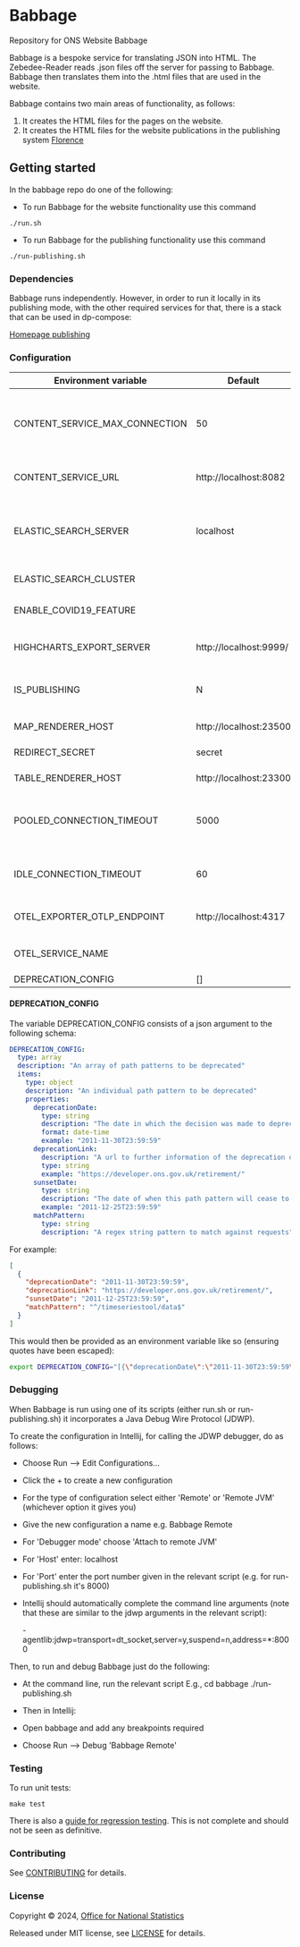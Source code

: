 # Babbage

Repository for ONS Website Babbage

Babbage is a bespoke service for translating JSON into HTML. The Zebedee-Reader reads .json files off the server for passing to Babbage. Babbage then translates them into the .html files that are used in the website.

Babbage contains two main areas of functionality, as follows:

1. It creates the HTML files for the pages on the website.
2. It creates the HTML files for the website publications in the publishing system [Florence](https://github.com/ONSdigital/florence)

## Getting started

In the babbage repo do one of the following:

* To run Babbage for the website functionality use this command

```shell script
./run.sh
```

* To run Babbage for the publishing functionality use this command

```shell script
./run-publishing.sh
```

### Dependencies

Babbage runs independently. However, in order to run it locally in its publishing mode, with the other required services for that, there is a stack that can be used in dp-compose:

[Homepage publishing](https://github.com/ONSdigital/dp-compose/tree/main/v2/stacks#homepage-publishing)

### Configuration

| Environment variable                   | Default                | Description                                                                                                                                                   |
|----------------------------------------|------------------------|---------------------------------------------------------------------------------------------------------------------------------------------------------------|
| CONTENT_SERVICE_MAX_CONNECTION         | 50                     | The maximum number of connections Babbage can make to the content service                                                                                     |
| CONTENT_SERVICE_URL                    | http://localhost:8082  | The URL to the content service (zebedee)                                                                                                                      |
| ELASTIC_SEARCH_SERVER                  | localhost              | The elastic search host and port (The http:// scheme prefix is added programmatically)                                                                        |
| ELASTIC_SEARCH_CLUSTER                 |                        | The elastic search cluster                                                                                                                                    |
| ENABLE_COVID19_FEATURE                 |                        | Switch to use (or not) the covid feature                                                                                                                      |
| HIGHCHARTS_EXPORT_SERVER               | http://localhost:9999/ | The URL to the highcharts export server                                                                                                                       |
| IS_PUBLISHING                          | N                      | Switch to use (or not) the publishing functionality                                                                                                           |
| MAP_RENDERER_HOST                      | http://localhost:23500 | The URL to the map renderer                                                                                                                                   |
| REDIRECT_SECRET                        | secret                 | The code for the redirect                                                                                                                                     |
| TABLE_RENDERER_HOST                    | http://localhost:23300 | The URL to the table renderer                                                                                                                                 |
| POOLED_CONNECTION_TIMEOUT              | 5000                   | The number of milliseconds to wait before closing expired connections                                                                                         |
| IDLE_CONNECTION_TIMEOUT                | 60                     | The number of seconds to wait before closing idle connections                                                                                                 |
| OTEL_EXPORTER_OTLP_ENDPOINT            | http://localhost:4317  | URL for OpenTelemetry endpoint                                                                                                                                |
| OTEL_SERVICE_NAME                      |                        | Service name to report to telemetry tools                                                                                                                     |
| DEPRECATION_CONFIG                     | []                       | See below                                                                                                                                                     |

#### DEPRECATION_CONFIG

The variable DEPRECATION_CONFIG consists of a json argument to the following schema:

```yaml
DEPRECATION_CONFIG:
  type: array
  description: "An array of path patterns to be deprecated"
  items:
    type: object
    description: "An individual path pattern to be deprecated"
    properties:
      deprecationDate: 
        type: string
        description: "The date in which the decision was made to deprecate the path pattern. This should be in ISO_DATE_TIME format."
        format: date-time
        example: "2011-11-30T23:59:59"
      deprecationLink:
        description: "A url to further information of the deprecation of the path pattern"
        type: string
        example: "https://developer.ons.gov.uk/retirement/"
      sunsetDate:
        type: string
        description: "The date of when this path pattern will cease to return data on its endpoints and instead return blanket 404 status codes. This should be in ISO_DATE_TIME format"
        example: "2011-12-25T23:59:59"
      matchPattern:
        type: string
        description: "A regex string pattern to match against requests"
```

For example:

```json
[
  {
    "deprecationDate": "2011-11-30T23:59:59",
    "deprecationLink": "https://developer.ons.gov.uk/retirement/",
    "sunsetDate": "2011-12-25T23:59:59",
    "matchPattern": "^/timeseriestool/data$"
  }
]
```

This would then be provided as an environment variable like so (ensuring quotes have been escaped):

```sh
export DEPRECATION_CONFIG="[{\"deprecationDate\":\"2011-11-30T23:59:59\", \"sunsetDate\":\"2011-12-25T23:59:59\", \"link\":\"https://developer.ons.gov.uk/retirement/\", \"matchPattern\":\"^/timeseriestool/data$\"}]"
```

### Debugging

When Babbage is run using one of its scripts (either run.sh or run-publishing.sh) it incorporates a Java Debug Wire Protocol (JDWP).

To create the configuration in Intellij, for calling the JDWP debugger, do as follows:

* Choose Run --> Edit Configurations...
* Click the + to create a new configuration
* For the type of configuration select either 'Remote' or 'Remote JVM' (whichever option it gives you)
* Give the new configuration a name e.g. Babbage Remote
* For 'Debugger mode' choose 'Attach to remote JVM'
* For 'Host' enter: localhost
* For 'Port' enter the port number given in the relevant script (e.g. for run-publishing.sh it's 8000)
* Intellij should automatically complete the command line arguments (note that these are similar to the jdwp arguments in the relevant script):

  -agentlib:jdwp=transport=dt_socket,server=y,suspend=n,address=*:8000

Then, to run and debug Babbage just do the following:

* At the command line, run the relevant script E.g.,
cd babbage
./run-publishing.sh

* Then in Intellij:
* Open babbage and add any breakpoints required
* Choose Run --> Debug 'Babbage Remote'

### Testing

To run unit tests:

`make test`

There is also a [guide for regression testing](REGRESSION.md). This is not complete and should not be seen as definitive.

### Contributing

See [CONTRIBUTING](CONTRIBUTING.md) for details.

### License

Copyright © 2024, [Office for National Statistics](https://www.ons.gov.uk)

Released under MIT license, see [LICENSE](LICENSE.md) for details.
